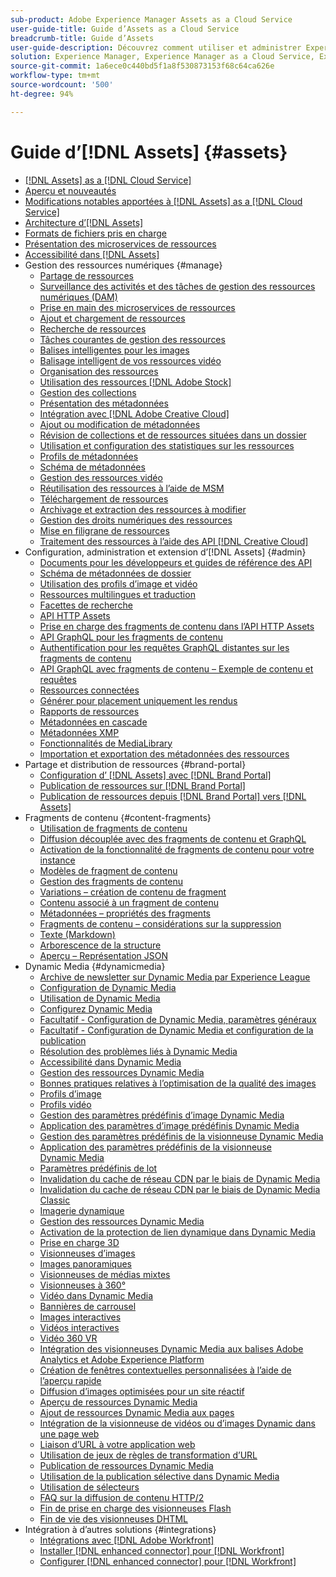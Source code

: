```yaml
---
sub-product: Adobe Experience Manager Assets as a Cloud Service
user-guide-title: Guide d’Assets as a Cloud Service
breadcrumb-title: Guide d’Assets
user-guide-description: Découvrez comment utiliser et administrer Experience Manager Assets as a Cloud Service.
solution: Experience Manager, Experience Manager as a Cloud Service, Experience Manager Assets
source-git-commit: 1a6ece0c440bd5f1a8f530873153f68c64ca626e
workflow-type: tm+mt
source-wordcount: '500'
ht-degree: 94%

---
```



# Guide d’[!DNL Assets] {#assets}

+ [[!DNL Assets] as a [!DNL Cloud Service]](/help/assets/home.md)
+ [Aperçu et nouveautés](overview.md)
+ [Modifications notables apportées à [!DNL Assets] as a [!DNL Cloud Service]](assets-cloud-changes.md)
+ [Architecture d’[!DNL Assets]](architecture.md)
+ [Formats de fichiers pris en charge](file-format-support.md)
+ [Présentation des microservices de ressources](asset-microservices-overview.md)
+ [Accessibilité dans [!DNL Assets]](accessibility.md)
+ Gestion des ressources numériques {#manage}
   + [Partage de ressources](share-assets.md)
   + [Surveillance des activités et des tâches de gestion des ressources numériques (DAM)](assets-activity-history.md)
   + [Prise en main des microservices de ressources](asset-microservices-configure-and-use.md)
   + [Ajout et chargement de ressources](add-assets.md)
   + [Recherche de ressources](search-assets.md)
   + [Tâches courantes de gestion des ressources](manage-digital-assets.md)
   + [Balises intelligentes pour les images](smart-tags.md)
   + [Balisage intelligent de vos ressources vidéo](smart-tags-video-assets.md)
   + [Organisation des ressources](organize-assets.md)
   + [Utilisation des ressources [!DNL Adobe Stock] ](aem-assets-adobe-stock.md)
   + [Gestion des collections](manage-collections.md)
   + [Présentation des métadonnées](manage-metadata.md)
   + [Intégration avec [!DNL Adobe Creative Cloud]](aem-cc-integration-best-practices.md)
   + [Ajout ou modification de métadonnées](meta-edit.md)
   + [Révision de collections et de ressources situées dans un dossier](bulk-approval.md)
   + [Utilisation et configuration des statistiques sur les ressources](assets-insights.md)
   + [Profils de métadonnées](metadata-profiles.md)
   + [Schéma de métadonnées](metadata-schemas.md)
   + [Gestion des ressources vidéo](manage-video-assets.md)
   + [Réutilisation des ressources à l’aide de MSM](reuse-assets-using-msm.md)
   + [Téléchargement de ressources](download-assets-from-aem.md)
   + [Archivage et extraction des ressources à modifier](check-out-and-submit-assets.md)
   + [Gestion des droits numériques des ressources](drm.md)
   + [Mise en filigrane de ressources](watermark-assets.md)
   + [Traitement des ressources à l’aide des API [!DNL Creative Cloud] ](cc-api-integration.md)
+ Configuration, administration et extension d’[!DNL Assets] {#admin}
   + [Documents pour les développeurs et guides de référence des API](developer-reference-material-apis.md)
   + [Schéma de métadonnées de dossier](folder-metadata-schema.md)
   + [Utilisation des profils d’image et vidéo](/help/assets/dynamic-media/about-image-video-profiles.md)
   + [Ressources multilingues et traduction](translate-assets.md)
   + [Facettes de recherche](search-facets.md)
   + [API HTTP Assets](mac-api-assets.md)
   + [Prise en charge des fragments de contenu dans l’API HTTP Assets](content-fragments/assets-api-content-fragments.md)
   + [API GraphQL pour les fragments de contenu](content-fragments/graphql-api-content-fragments.md)
   + [Authentification pour les requêtes GraphQL distantes sur les fragments de contenu](content-fragments/graphql-authentication-content-fragments.md)
   + [API GraphQL avec fragments de contenu – Exemple de contenu et requêtes](/help/assets/content-fragments/content-fragments-graphql-samples.md)
   + [Ressources connectées](use-assets-across-connected-assets-instances.md)
   + [Générer pour placement uniquement les rendus](configure-fpo-renditions.md)
   + [Rapports de ressources](asset-reports.md)
   + [Métadonnées en cascade](cascading-metadata.md)
   + [Métadonnées XMP](xmp-metadata.md)
   + [Fonctionnalités de MediaLibrary](medialibrary.md)
   + [Importation et exportation des métadonnées des ressources](metadata-import-export.md)
+ Partage et distribution de ressources {#brand-portal}
   + [Configuration d’ [!DNL Assets] avec [!DNL Brand Portal]](configure-aem-assets-with-brand-portal.md)
   + [Publication de ressources sur [!DNL Brand Portal]](publish-to-brand-portal.md)
   + [Publication de ressources depuis [!DNL Brand Portal] vers [!DNL Assets]](https://experienceleague.adobe.com/docs/experience-manager-brand-portal/using/asset-sourcing-in-brand-portal/brand-portal-asset-sourcing.html?lang=fr)
+ Fragments de contenu {#content-fragments}
   + [Utilisation de fragments de contenu](content-fragments/content-fragments.md)
   + [Diffusion découplée avec des fragments de contenu et GraphQL](content-fragments/content-fragments-graphql.md)
   + [Activation de la fonctionnalité de fragments de contenu pour votre instance](content-fragments/content-fragments-configuration-browser.md)
   + [Modèles de fragment de contenu](content-fragments/content-fragments-models.md)
   + [Gestion des fragments de contenu](content-fragments/content-fragments-managing.md)
   + [Variations – création de contenu de fragment](content-fragments/content-fragments-variations.md)
   + [Contenu associé à un fragment de contenu](content-fragments/content-fragments-assoc-content.md)
   + [Métadonnées – propriétés des fragments](content-fragments/content-fragments-metadata.md)
   + [Fragments de contenu – considérations sur la suppression](content-fragments/content-fragments-delete.md)
   + [Texte (Markdown)](content-fragments/content-fragments-markdown.md)
   + [Arborescence de la structure](/help/assets/content-fragments/content-fragments-structure-tree.md)
   + [Aperçu – Représentation JSON](/help/assets/content-fragments/content-fragments-json-preview.md)
+ Dynamic Media {#dynamicmedia}
   + [Archive de newsletter sur Dynamic Media par Experience League](dynamic-media/dynamic-media-newsletter.md)
   + [Configuration de Dynamic Media](dynamic-media/administering-dynamic-media.md)
   + [Utilisation de Dynamic Media](dynamic-media/dynamic-media.md)
   + [Configurez Dynamic Media](dynamic-media/config-dm.md)
   + [Facultatif - Configuration de Dynamic Media, paramètres généraux](dynamic-media/dm-general-settings.md)
   + [Facultatif - Configuration de Dynamic Media et configuration de la publication](dynamic-media/dm-publish-settings.md)
   + [Résolution des problèmes liés à Dynamic Media](dynamic-media/troubleshoot-dm.md)
   + [Accessibilité dans Dynamic Media](dynamic-media/accessibility-dm.md)
   + [Gestion des ressources Dynamic Media](dynamic-media/managing-assets.md)
   + [Bonnes pratiques relatives à l’optimisation de la qualité des images](dynamic-media/best-practices-for-optimizing-the-quality-of-your-images.md)
   + [Profils d’image](dynamic-media/image-profiles.md)
   + [Profils vidéo](dynamic-media/video-profiles.md)
   + [Gestion des paramètres prédéfinis d’image Dynamic Media](dynamic-media/managing-image-presets.md)
   + [Application des paramètres d’image prédéfinis Dynamic Media](dynamic-media/image-presets.md)
   + [Gestion des paramètres prédéfinis de la visionneuse Dynamic Media](dynamic-media/managing-viewer-presets.md)
   + [Application des paramètres prédéfinis de la visionneuse Dynamic Media](dynamic-media/viewer-presets.md)
   + [Paramètres prédéfinis de lot](dynamic-media/batch-set-presets-dm.md)
   + [Invalidation du cache de réseau CDN par le biais de Dynamic Media](dynamic-media/invalidate-cdn-cache-dynamic-media.md)
   + [Invalidation du cache de réseau CDN par le biais de Dynamic Media Classic](dynamic-media/invalidate-cdn-cache-dm-classic.md)
   + [Imagerie dynamique](dynamic-media/imaging-faq.md)
   + [Gestion des ressources Dynamic Media](dynamic-media/delivering-dynamic-media-assets.md)
   + [Activation de la protection de lien dynamique dans Dynamic Media](dynamic-media/hotlink-protection.md)
   + [Prise en charge 3D](dynamic-media/assets-3d.md)
   + [Visionneuses d’images](dynamic-media/image-sets.md)
   + [Images panoramiques](dynamic-media/panoramic-images.md)
   + [Visionneuses de médias mixtes](dynamic-media/mixed-media-sets.md)
   + [Visionneuses à 360°](dynamic-media/spin-sets.md)
   + [Vidéo  dans Dynamic Media](dynamic-media/video.md)
   + [Bannières de carrousel](dynamic-media/carousel-banners.md)
   + [Images interactives](dynamic-media/interactive-images.md)
   + [Vidéos interactives](dynamic-media/interactive-videos.md)
   + [Vidéo 360 VR](dynamic-media/360-video.md)
   + [Intégration des visionneuses Dynamic Media aux balises Adobe Analytics et Adobe Experience Platform](dynamic-media/tags.md)
   + [Création de fenêtres contextuelles personnalisées à l’aide de l’aperçu rapide](dynamic-media/custom-pop-ups.md)
   + [Diffusion d’images optimisées pour un site réactif](dynamic-media/responsive-site.md)
   + [Aperçu de ressources Dynamic Media](dynamic-media/previewing-assets.md)
   + [Ajout de ressources Dynamic Media aux pages](dynamic-media/adding-dynamic-media-assets-to-pages.md)
   + [Intégration de la visionneuse de vidéos ou d’images Dynamic dans une page web](dynamic-media/embed-code.md)
   + [Liaison d’URL à votre application web](dynamic-media/linking-urls-to-yourwebapplication.md)
   + [Utilisation de jeux de règles de transformation d’URL](dynamic-media/using-rulesets-to-transform-urls.md)
   + [Publication de ressources Dynamic Media](dynamic-media/publishing-dynamicmedia-assets.md)
   + [Utilisation de la publication sélective dans Dynamic Media](dynamic-media/selective-publishing.md)
   + [Utilisation de sélecteurs](dynamic-media/working-with-selectors.md)
   + [FAQ sur la diffusion de contenu HTTP/2](dynamic-media/http2faq.md)
   + [Fin de prise en charge des visionneuses Flash](dynamic-media/flash-viewers-eol.md)
   + [Fin de vie des visionneuses DHTML](dynamic-media/dhtml-viewer-endoflifefaqs.md)
+ Intégration à d’autres solutions {#integrations}
   + [Intégrations avec [!DNL Adobe Workfront]](workfront-integrations.md)
   + [Installer [!DNL enhanced connector] pour [!DNL Workfront]](workfront-connector-install.md)
   + [Configurer [!DNL enhanced connector] pour [!DNL Workfront]](workfront-connector-configure.md)